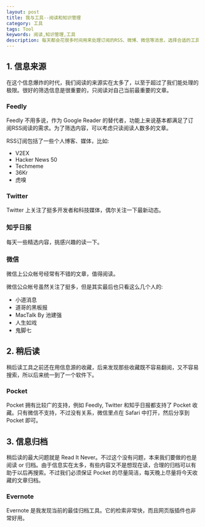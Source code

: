 ```yaml
---
layout: post
title: 我与工具--阅读和知识管理
category: 工具
tags: Tool
keywords: 阅读,知识管理,工具
description: 每天都会花很多时间用来处理订阅的RSS、微博、微信等消息，选择合适的工具可以帮助提升阅读效率
---
```


## 1. 信息来源
在这个信息爆炸的时代，我们阅读的来源实在太多了，以至于超过了我们能处理的极限。很好的筛选信息是很重要的，只阅读对自己当前最重要的文章。

### Feedly
Feedly 不用多说，作为 Google Reader 的替代者，功能上来说基本都满足了订阅RSS阅读的需求。为了筛选内容，可以考虑只读阅读人数多的文章。

RSS订阅包括了一些个人博客、媒体，比如:

- V2EX
- Hacker News 50
- Techmeme
- 36Kr
- 虎嗅

### Twitter
Twitter 上关注了挺多开发者和科技媒体，偶尔关注一下最新动态。

### 知乎日报
每天一些精选内容，挑感兴趣的读一下。

### 微信
微信上公众帐号经常有不错的文章，值得阅读。

微信公众帐号虽然关注了挺多，但是其实最后也只看这么几个人的:

- 小道消息
- 道哥的黑板报
- MacTalk By 池建强
- 人生如戏
- 鬼脚七

## 2. 稍后读
稍后读工具之前还在用信息源的收藏，后来发现那些收藏既不容易翻阅，又不容易搜索，所以后来统一到了一个软件下。

### Pocket
Pocket 拥有比较广的支持，例如 Feedly, Twitter 和知乎日报都支持了 Pocket 收藏。只有微信不支持，不过没有关系，微信里点在 Safari 中打开，然后分享到 Pocket 即可。

## 3. 信息归档
稍后读的最大问题就是 Read It Never。不过这个没有问题，本来我们要做的也是阅读 or 归档。由于信息实在太多，有些内容又不是想现在读，合理的归档可以有助于以后再搜索。不过我们必须保证 Pocket 的尽量简洁，每天晚上尽量将今天收藏的文章归档。

### Evernote
Evernote 是我发现当前的最佳归档工具。它的检索非常快，而且网页版插件也非常好用。

